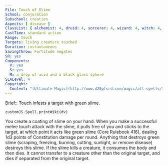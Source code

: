 ```yaml
---
File: Touch of Slime
School: conjuration
Subschool: creation
Aspects: [ disease ]
ClassList: { alchemist: 4, druid: 4, sorcerer: 4, wizard: 4, witch: 4, bloodrager: 4, psychic: 4 }
CastTime: standard action
Range: touch
Targets: living creature touched
Duration: instantaneous
SavingThrow: Fortitude negates
SR: yes
Components:
  V: yes
  S: yes
  M: a drop of acid and a black glass sphere
SLALevel: 4
Copyright:
  Content: "[Ultimate Magic](http://www.d20pfsrd.com/magic/all-spells/t/touch-of-slime)"
---
```

Brief:: Touch infests a target with green slime.

```dataviewjs
customJS.Spell.printWiki(dv)
```

You create a coating of slime on your hand. When you make a successful melee touch attack with the slime, it pulls free of you and sticks to the target, at which point it acts like green slime (Core Rulebook 416), dealing 1d3 points of Constitution damage per round. Anything that destroys green slime (scraping, freezing, burning, cutting, sunlight, or remove disease) destroys this slime. If the slime kills a creature, it consumes the body and then dies. It cannot transfer to a creature other than the original target, and dies if separated from the original target.
